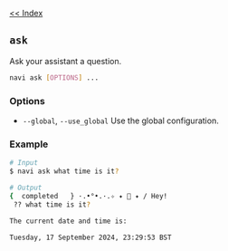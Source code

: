 [<< Index](index.md)

## `ask` 
Ask your assistant a question.

```bash
navi ask [OPTIONS] ...
```

### Options
 - `--global`, `--use_global` Use the global configuration.

### Example
```bash
# Input
$ navi ask what time is it? 

# Output
{  completed   } ·.•°•.·.✧ ✦ 🧚 ✦ / Hey!
 ?? what time is it?

The current date and time is:

Tuesday, 17 September 2024, 23:29:53 BST
```